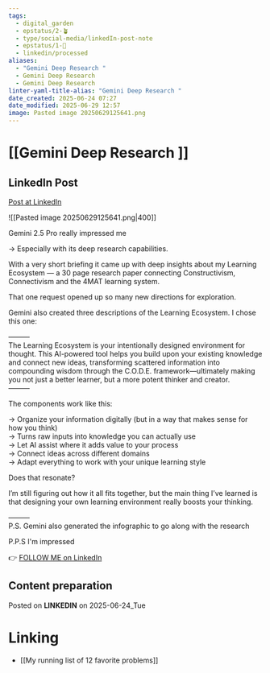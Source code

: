 ```yaml
---
tags:
  - digital_garden
  - epstatus/2-🪴
  - type/social-media/linkedIn-post-note
  - epstatus/1-🌱
  - linkedin/processed
aliases:
  - "Gemini Deep Research "
  - Gemini Deep Research
  - Gemini Deep Research
linter-yaml-title-alias: "Gemini Deep Research "
date_created: 2025-06-24 07:27
date_modified: 2025-06-29 12:57
image: Pasted image 20250629125641.png
---
```

# [[Gemini Deep Research ]]

## LinkedIn Post

[Post at LinkedIn](https://www.linkedin.com/posts/sebastiankamilli_gemini-25-pro-really-impressed-me-especially-activity-7343155103828262914-U22e?utm_source=share&utm_medium=member_desktop&rcm=ACoAAA1M1pkBgWCYPhT45EpfLiHzViQqRWNCIv4)

![[Pasted image 20250629125641.png|400]]

Gemini 2.5 Pro really impressed me  
  
→ Especially with its deep research capabilities.  
  
With a very short briefing it came up with deep insights about my Learning Ecosystem — a 30 page research paper connecting Constructivism, Connectivism and the 4MAT learning system.  
  
That one request opened up so many new directions for exploration.  
  
Gemini also created three descriptions of the Learning Ecosystem. I chose this one:  
  
———  
The Learning Ecosystem is your intentionally designed environment for thought. This AI-powered tool helps you build upon your existing knowledge and connect new ideas, transforming scattered information into compounding wisdom through the C.O.D.E. framework—ultimately making you not just a better learner, but a more potent thinker and creator.  
———  
  
The components work like this:  
  
→ Organize your information digitally (but in a way that makes sense for how you think)  
→ Turns raw inputs into knowledge you can actually use  
→ Let AI assist where it adds value to your process  
→ Connect ideas across different domains  
→ Adapt everything to work with your unique learning style  
  
Does that resonate?  
  
I’m still figuring out how it all fits together, but the main thing I’ve learned is that designing your own learning environment really boosts your thinking.  
  
———  
P.S. Gemini also generated the infographic to go along with the research  
  
P.P.S I'm impressed

👉 [FOLLOW ME on LinkedIn](https://www.linkedin.com/comm/mynetwork/discovery-see-all?usecase=PEOPLE_FOLLOWS&followMember=sebastiankamilli)

## Content preparation

Posted on **LINKEDIN** on 2025-06-24_Tue

# Linking

+ [[My running list of 12 favorite problems]]